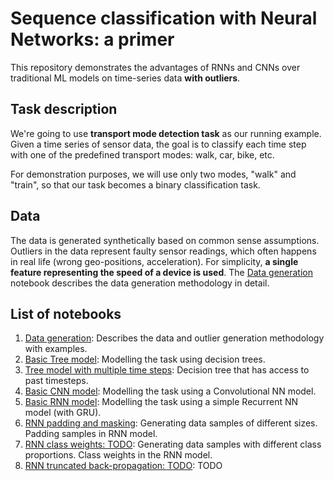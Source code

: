 # Sequence classification with Neural Networks: a primer

This repository demonstrates the advantages of RNNs and CNNs over traditional ML models on time-series data **with outliers**.

## Task description
We're going to use **transport mode detection task** as our running example.
Given a time series of sensor data, the goal is to classify each time step with one of the predefined transport modes: walk, car, bike, etc.

For demonstration purposes, we will use only two modes, "walk" and "train", so that our task becomes a binary classification task.

## Data
The data is generated synthetically based on common sense assumptions. Outliers in the data represent faulty sensor readings, which often happens in real life (wrong geo-positions, acceleration).
For simplicity, **a single feature representing the speed of a device is used**.
The [Data generation](rnnprimer/Data%20generation.ipynb) notebook describes the data generation methodology in detail.

## List of notebooks
1. [Data generation](https://nbviewer.jupyter.org/github/dragoon/tmd-primer/blob/master/tmdprimer/Data%20generation.ipynb): Describes the data and outlier generation methodology with examples.
2. [Basic Tree model](https://nbviewer.jupyter.org/github/dragoon/tmd-primer/blob/master/tmdprimer/Tree%20model.ipynb): Modelling the task using decision trees.
3. [Tree model with multiple time steps](https://nbviewer.jupyter.org/github/dragoon/tmd-primer/blob/master/tmdprimer/Tree%20model%20advanced.ipynb): Decision tree that has access to past timesteps.
4. [Basic CNN model](https://nbviewer.jupyter.org/github/dragoon/tmd-primer/blob/master/tmdprimer/CNN%20Basics.ipynb):  Modelling the task using a Convolutional NN model.
5. [Basic RNN model](https://nbviewer.jupyter.org/github/dragoon/tmd-primer/blob/master/tmdprimer/RNN%20Basics.ipynb): Modelling the task using a simple Recurrent NN model (with GRU).
6. [RNN padding and masking](https://nbviewer.jupyter.org/github/dragoon/tmd-primer/blob/master/tmdprimer/RNN%20padding%20and%20masking.ipynb): Generating data samples of different sizes. Padding samples in RNN model.
7. [RNN class weights: TODO](https://nbviewer.jupyter.org/github/dragoon/tmd-primer/blob/master/tmdprimer/RNN%20class%20weights.ipynb): Generating data samples with different class proportions. Class weights in the RNN model.
8. [RNN truncated back-propagation: TODO](https://nbviewer.jupyter.org/github/dragoon/tmd-primer/blob/master/tmdprimer/RNN%20TBTT.ipynb): TODO
